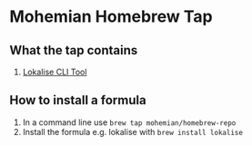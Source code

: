 # Mohemian Homebrew Tap

## What the tap contains
1. [Lokalise CLI Tool](https://lokalise.co)

## How to install a formula
1. In a command line use `brew tap mohemian/homebrew-repo `
2. Install the formula e.g. lokalise with `brew install lokalise `
